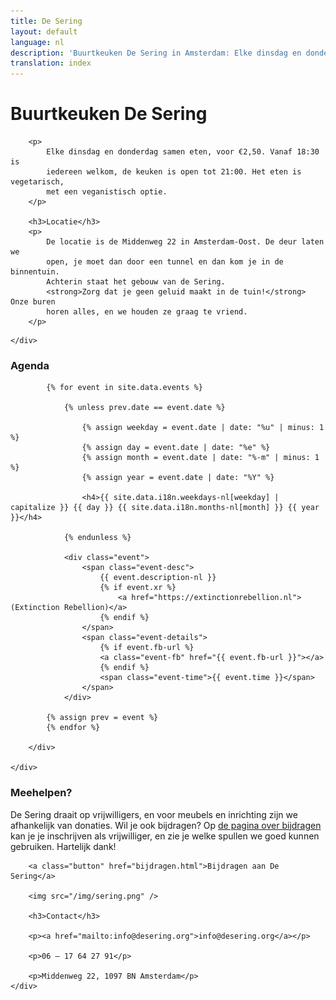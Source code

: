 ```yaml
---
title: De Sering
layout: default
language: nl
description: 'Buurtkeuken De Sering in Amsterdam: Elke dinsdag en donderdag samen eten, voor €2,50.'
translation: index
---
```



<div class="row">
	<div class="container">
		<h1>Buurtkeuken De Sering</h1>

		<p>
			Elke dinsdag en donderdag samen eten, voor €2,50. Vanaf 18:30 is
			iedereen welkom, de keuken is open tot 21:00. Het eten is vegetarisch,
			met een veganistisch optie.
		</p>

		<h3>Locatie</h3>
		<p>
			De locatie is de Middenweg 22 in Amsterdam-Oost. De deur laten we
			open, je moet dan door een tunnel en dan kom je in de binnentuin.
			Achterin staat het gebouw van de Sering.
			<strong>Zorg dat je geen geluid maakt in de tuin!</strong> Onze buren
			horen alles, en we houden ze graag te vriend.
		</p>

<!-- 		<h3>Reserveringen</h3>
		<p>
			We bereiken mensen via verschillende platformen en we hebben een
			indicatie nodig van de opkomst. Op dit moment hebben we een maximale
			capaciteit van 40 personen.
			<a href="/reserveren.html">Reserveer</a> om er zeker van te zijn dat
			je mee kan eten!
		</p>
		<a class="button" href="/reserveren.html">Reserveren voor eten</a> -->
	</div>
</div>

<div class="row">
	<div class="container-wide">
		<div class="agenda">
			<h3>Agenda</h3>

			{% for event in site.data.events %}

				{% unless prev.date == event.date %}

					{% assign weekday = event.date | date: "%u" | minus: 1 %}
					{% assign day = event.date | date: "%e" %}
					{% assign month = event.date | date: "%-m" | minus: 1 %}
					{% assign year = event.date | date: "%Y" %}

					<h4>{{ site.data.i18n.weekdays-nl[weekday] | capitalize }} {{ day }} {{ site.data.i18n.months-nl[month] }} {{ year }}</h4>

				{% endunless %}

				<div class="event">
					<span class="event-desc">
						{{ event.description-nl }}
						{% if event.xr %}
							<a href="https://extinctionrebellion.nl">(Extinction Rebellion)</a>
						{% endif %}
					</span>
					<span class="event-details">
						{% if event.fb-url %}
						<a class="event-fb" href="{{ event.fb-url }}"></a>
						{% endif %}
						<span class="event-time">{{ event.time }}</span>
					</span>
				</div>

			{% assign prev = event %}
			{% endfor %}

		</div>

	</div>
</div>

<div class="row">
	<div class="container">
		<h3>Meehelpen?</h3>
		<p>
			De Sering draait op vrijwilligers, en voor meubels en inrichting zijn
			we afhankelijk van donaties. Wil je ook bijdragen? Op
			<a href="bijdragen.html">de pagina over bijdragen</a> kan je je
			inschrijven als vrijwilliger, en zie je welke spullen we goed kunnen
			gebruiken. Hartelijk dank!
		</p>

		<a class="button" href="bijdragen.html">Bijdragen aan De Sering</a>

		<img src="/img/sering.png" />

		<h3>Contact</h3>

		<p><a href="mailto:info@desering.org">info@desering.org</a></p>

		<p>06 – 17 64 27 91</p>

		<p>Middenweg 22, 1097 BN Amsterdam</p>
	</div>
</div>
